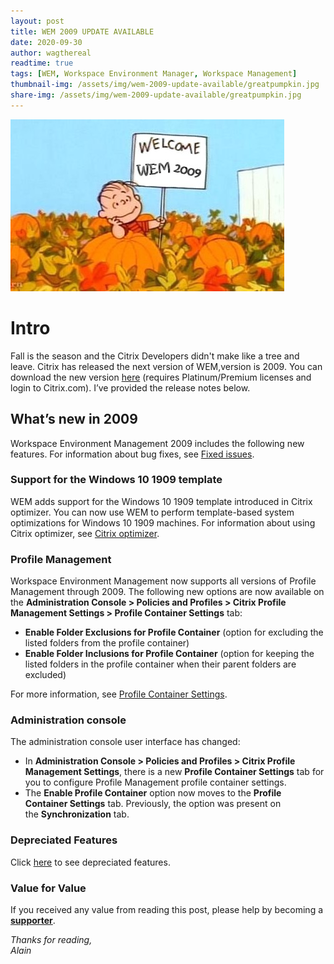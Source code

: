 ```yaml
---
layout: post
title: WEM 2009 UPDATE AVAILABLE
date: 2020-09-30
author: wagthereal
readtime: true
tags: [WEM, Workspace Environment Manager, Workspace Management]
thumbnail-img: /assets/img/wem-2009-update-available/greatpumpkin.jpg
share-img: /assets/img/wem-2009-update-available/greatpumpkin.jpg
---
```

![GreatPumpkin](/assets/img/wem-2009-update-available/greatpumpkin.jpg)

<!-- wp:heading {"level":1} -->
<h1>Intro</h1>
<!-- /wp:heading -->

<!-- wp:paragraph -->
<p>Fall is the season and the Citrix Developers didn't make like a tree and leave. Citrix has released the next version of WEM,version is 2009. You can download the new version <a href="https://www.citrix.com/downloads/citrix-virtual-apps-and-desktops/components/workspace-environment-management-2009.html" target="_blank" rel="noreferrer noopener">here</a> (requires Platinum/Premium licenses and login to Citrix.com). I’ve provided the release notes below. </p>
<!-- /wp:paragraph -->

<!-- wp:heading -->
<h2 id="whats-new-in-2009">What’s new in 2009<a href="void(0)"></a></h2>
<!-- /wp:heading -->

<!-- wp:paragraph -->
<p>Workspace Environment Management 2009 includes the following new features. For information about bug fixes, see&nbsp;<a href="https://docs.citrix.com/en-us/workspace-environment-management/current-release/fixed-issues.html">Fixed issues</a>.</p>
<!-- /wp:paragraph -->

<!-- wp:heading {"level":3} -->
<h3 id="support-for-the-windows-10-1909-template">Support for the Windows 10 1909 template</h3>
<!-- /wp:heading -->

<!-- wp:paragraph -->
<p>WEM adds support for the Windows 10 1909 template introduced in Citrix optimizer. You can now use WEM to perform template-based system optimizations for Windows 10 1909 machines. For information about using Citrix optimizer, see&nbsp;<a href="https://docs.citrix.com/en-us/workspace-environment-management/current-release/user-interface-description/system-optimization/citrix-optimizer.html">Citrix optimizer</a>.</p>
<!-- /wp:paragraph -->

<!-- wp:heading {"level":3} -->
<h3 id="profile-management">Profile Management</h3>
<!-- /wp:heading -->

<!-- wp:paragraph -->
<p>Workspace Environment Management now supports all versions of Profile Management through 2009. The following new options are now available on the&nbsp;<strong>Administration Console &gt; Policies and Profiles &gt; Citrix Profile Management Settings &gt; Profile Container Settings</strong>&nbsp;tab:</p>
<!-- /wp:paragraph -->

<!-- wp:list -->
<ul><li><strong>Enable Folder Exclusions for Profile Container</strong>&nbsp;(option for excluding the listed folders from the profile container)</li><li><strong>Enable Folder Inclusions for Profile Container</strong>&nbsp;(option for keeping the listed folders in the profile container when their parent folders are excluded)</li></ul>
<!-- /wp:list -->

<!-- wp:paragraph -->
<p>For more information, see&nbsp;<a href="https://docs.citrix.com/en-us/workspace-environment-management/current-release/user-interface-description/policies-and-profiles/citrix-upm-settings.html#profile-container-settings">Profile Container Settings</a>.</p>
<!-- /wp:paragraph -->

<!-- wp:heading {"level":3} -->
<h3 id="administration-console">Administration console</h3>
<!-- /wp:heading -->

<!-- wp:paragraph -->
<p>The administration console user interface has changed:</p>
<!-- /wp:paragraph -->

<!-- wp:list -->
<ul><li>In&nbsp;<strong>Administration Console &gt; Policies and Profiles &gt; Citrix Profile Management Settings</strong>, there is a new&nbsp;<strong>Profile Container Settings</strong>&nbsp;tab for you to configure Profile Management profile container settings.</li><li>The&nbsp;<strong>Enable Profile Container</strong>&nbsp;option now moves to the&nbsp;<strong>Profile Container Settings</strong>&nbsp;tab. Previously, the option was present on the&nbsp;<strong>Synchronization</strong>&nbsp;tab.</li></ul>
<!-- /wp:list -->

<!-- wp:heading {"level":3} -->
<h3>Depreciated Features</h3>
<!-- /wp:heading -->

<!-- wp:paragraph -->
<p>Click <a href="https://docs.citrix.com/en-us/workspace-environment-management/current-release/deprecation.html">here</a> to see depreciated features.</p>
<!-- /wp:paragraph -->

### Value for Value
If you received any value from reading this post, please help by becoming a [**supporter**](https://www.paypal.com/donate?hosted_button_id=73HNLGA2SGLLU).

<!-- wp:paragraph -->
<p><em>Thanks for reading,<br />
Alain</em></p>
<!-- /wp:paragraph -->
